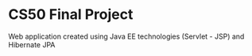 # CS50 Final Project
Web application created using Java EE technologies (Servlet - JSP) and Hibernate JPA
